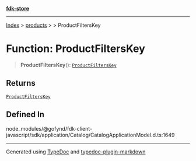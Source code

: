 [**fdk-store**](../../../README.md)
***

[Index](../../../API.md) > [products](../../README.md) > [<internal>](../README.md) > ProductFiltersKey

# Function: ProductFiltersKey

> **ProductFiltersKey**(): [`ProductFiltersKey`](../type-aliases/type-alias.ProductFiltersKey.md)

## Returns

[`ProductFiltersKey`](../type-aliases/type-alias.ProductFiltersKey.md)

## Defined In

node\_modules/@gofynd/fdk-client-javascript/sdk/application/Catalog/CatalogApplicationModel.d.ts:1649

***
Generated using [TypeDoc](https://typedoc.org/) and [typedoc-plugin-markdown](https://www.npmjs.com/package/typedoc-plugin-markdown)
